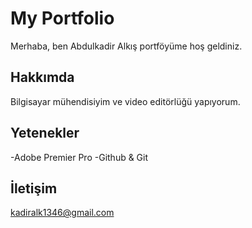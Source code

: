 # My Portfolio
Merhaba, ben Abdulkadir Alkış portföyüme hoş geldiniz. 

## Hakkımda
 Bilgisayar mühendisiyim ve video editörlüğü yapıyorum.
 
## Yetenekler
-Adobe Premier Pro
-Github & Git


## İletişim
kadiralk1346@gmail.com
